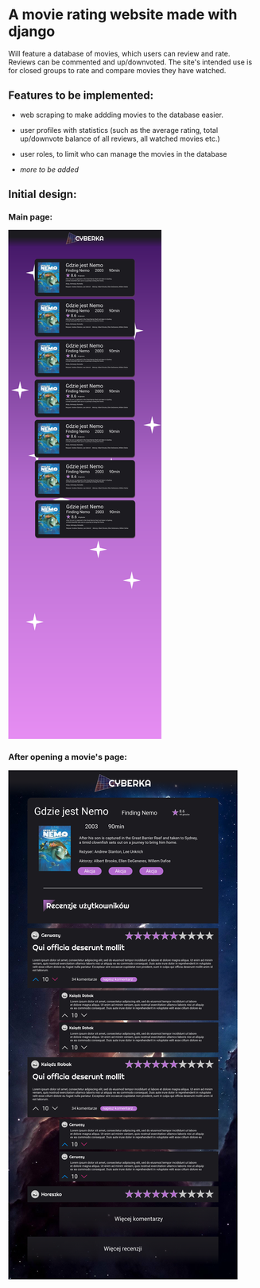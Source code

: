 # A movie rating website made with django

Will feature a database of movies, which users can review and rate. Reviews can be commented and up/downvoted. The site's intended use is for closed groups to rate and compare movies they have watched.

## Features to be implemented:  
- web scraping to make addding movies to the database easier.

- user profiles with statistics (such as the average rating, total up/downvote balance of all reviews, all watched movies etc.)

- user roles, to limit who can manage the movies in the database

- *more to be added*
## Initial design:
### Main page:
![main page](./additional_resources/Main_page.svg)

### After opening a movie's page:
![movie page](./additional_resources/Movie_page.svg)